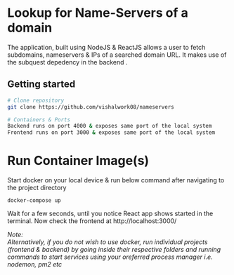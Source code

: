# Lookup for Name-Servers of a domain
The application, built using NodeJS & ReactJS allows a user to fetch subdomains, nameservers & IPs of a searched domain URL. It makes use of the subquest depedency in the backend .



## Getting started 
```sh
# Clone repository
git clone https://github.com/vishalwork08/nameservers

# Containers & Ports
Backend runs on port 4000 & exposes same port of the local system
Frontend runs on port 3000 & exposes same port of the local system
```

# Run Container Image(s)
Start docker on your local device & run below command after navigating to the project directory
```
docker-compose up
```
Wait for a few seconds, until you notice React app shows started in the terminal. Now check the frontend at http://localhost:3000/


_Note:  
Alternatively, if you do not wish to use docker, run individual projects (frontend & backend) by going inside their respective folders and running commands to start services using your oreferred process manager i.e. nodemon, pm2 etc_

